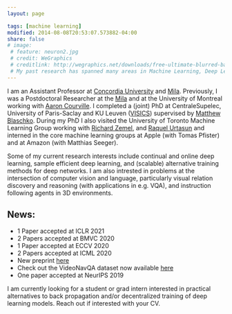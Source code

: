 ```yaml
---
layout: page

tags: [machine learning]
modified: 2014-08-08T20:53:07.573882-04:00
share: false
# image:
 # feature: neuron2.jpg
 # credit: WeGraphics
 # creditlink: http://wegraphics.net/downloads/free-ultimate-blurred-background-pack/
 # My past research has spanned many areas in Machine Learning, Deep Learning, Computer Vision, and Graphical Models. My PhD thesis developed several machine learning methods that exploit sparse underlying graph structure in applications with limited sample setting such as those found in the analysis of neuro-imaging. During my PhD I have also worked on a broad scope of problems from deep generative modeling, multi-modal learning, bayesian optimization, and large scale image recognition and detection. 
---
```


I am an Assistant Professor at [Concordia University](https://www.concordia.ca/ginacody/computer-science-software-eng.html) and [Mila](https://mila.quebec/). Previously, I was a Postdoctoral Researcher at the [Mila](https://mila.quebec/) and  at the University of Montreal working with [Aaron Courville](https://mila.quebec/en/person/aaron-courville/). I completed a (joint) PhD at CentraleSupelec, University of Paris-Saclay  and KU Leuven ([VISICS](https://www.esat.kuleuven.be/psi/visics)) supervised by [Matthew Blaschko](http://homes.esat.kuleuven.be/~mblaschk/). During my PhD I also visited the University of Toronto Machine Learning Group working with [Richard Zemel](http://www.cs.toronto.edu/~zemel), and [Raquel Urtasun](http://www.cs.toronto.edu/~urtasun/) and interned in the core machine learning groups at Apple (with Tomas Pfister) and at Amazon (with Matthias Seeger). 

Some of my current research interests include continual and online deep learning, sample efficient deep learning, and (scalable) alternative training methods for deep networks. I am also intrested in problems at the intersection of computer vision and language, particularly visual relation discovery and reasoning (with applications in e.g. VQA), and instruction following agents in 3D environments.


## News:
* 1 Paper accepted at ICLR 2021
* 2 Papers accepted at BMVC 2020
* 1 Paper accepted at ECCV 2020
* 2 Papers accepted at ICML 2020
* New preprint [here](https://arxiv.org/abs/2004.06302)
* Check out the VideoNavQA dataset now available [here](https://github.com/catalina17/VideoNavQA)
* One paper accepted at NeurIPS 2019

I am currently looking for a student or grad intern interested in practical alternatives to back propagation and/or decentralized training of deep learning models. Reach out if interested with your CV.


